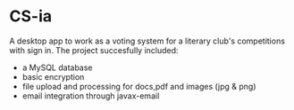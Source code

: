 # CS-ia
A desktop app to work as a voting system for a literary club's competitions with sign in. The project succesfully included:
- a MySQL database
- basic encryption
- file upload and processing for docs,pdf and images (jpg & png)
- email integration through javax-email
